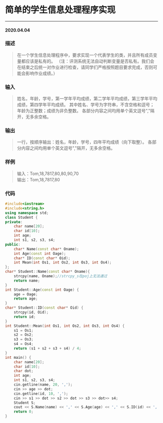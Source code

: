# 简单的学生信息处理程序实现
***
#### 2020.04.04

### 描述
>在一个学生信息处理程序中，要求实现一个代表学生的类，并且所有成员变量都应该是私有的。
（注：评测系统无法自动判断变量是否私有。我们会在结束之后统一对作业进行检查，请同学们严格按照题目要求完成，否则可能会影响作业成绩。）

### 输入 
>姓名，年龄，学号，第一学年平均成绩，第二学年平均成绩，第三学年平均成绩，第四学年平均成绩。
其中姓名、学号为字符串，不含空格和逗号；年龄为正整数；成绩为非负整数。
各部分内容之间均用单个英文逗号","隔开，无多余空格。

### 输出 
>一行，按顺序输出：姓名，年龄，学号，四年平均成绩（向下取整）。
各部分内容之间均用单个英文逗号","隔开，无多余空格。

### 样例
>输入：Tom,18,7817,80,80,90,70    
输出：Tom,18,7817,80       

### 代码
```c++
#include<iostream>
#include<string.h>
using namespace std;
class Student {
private:
	char name[20];
	char id[10];
	int age;
	int s1, s2, s3, s4;
public:
	char* Name(const char* Oname);
	int Age(const int Oage);
	char* ID(const char* Oid);
	int Mean(int Os1, int Os2, int Os3, int Os4);
};
char* Student::Name(const char* Oname){
	strcpy(name, Oname);//strcpy_s在poj上无法通过
	return name;
}
int Student::Age(const int Oage) {
	age = Oage;
	return age;
}
char* Student::ID(const char* Oid) {
	strcpy(id, Oid);
	return id;
}
int Student::Mean(int Os1, int Os2, int Os3, int Os4) {
	s1 = Os1;
	s2 = Os2;
	s3 = Os3;
	s4 = Os4;
	return (s1 + s2 + s3 + s4) / 4;
}
int main() {
	char name[20];
	char id[10];
	char dot;
	int age;
	int s1, s2, s3, s4;
	cin.getline(name, 20, ',');
	cin >> age >> dot;
	cin.getline(id, 10, ',');
	cin >> s1 >> dot >> s2 >> dot >> s3 >> dot>> s4;
	Student S;
	cout << S.Name(name) << ',' << S.Age(age) << ',' << S.ID(id) << ',' << S.Mean(s1, s2, s3, s4) << endl;
	return 0;
}
